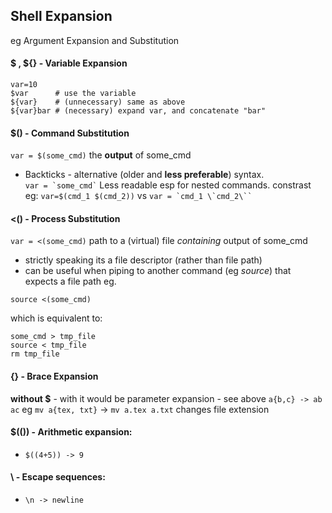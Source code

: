 
## Shell Expansion
eg Argument Expansion and Substitution

#### \$ , ${}  - Variable Expansion 

```
var=10
$var      # use the variable
${var}    # (unnecessary) same as above 
${var}bar # (necessary) expand var, and concatenate "bar"
```
#### $() - Command Substitution 

`var = $(some_cmd)`    the **output** of some_cmd
-  Backticks - alternative (older and **less preferable**) syntax.  
`` var = `some_cmd` `` 
  Less readable esp for nested commands. constrast eg:
  `var=$(cmd_1 $(cmd_2))` vs ```var = `cmd_1 \`cmd_2\`` ``` 

#### <() - Process Substitution 
`var = <(some_cmd)`  path to a (virtual) file _containing_ output of some_cmd
- strictly speaking its a file descriptor (rather than file path)
- can be useful when piping to another command (eg _source_) that expects a file path eg.


`source <(some_cmd)`

which is equivalent to:
```
some_cmd > tmp_file 
source < tmp_file   
rm tmp_file
``````


#### {} - Brace Expansion 
**without $** - with it would be parameter expansion - see above
`a{b,c} -> ab ac`
eg
`mv a{tex, txt}` -> `mv a.tex a.txt`   changes file extension 

#### $(()) - Arithmetic expansion: 
- `$((4+5)) -> 9`


#### \\ - Escape sequences:  
- `\n -> newline`
